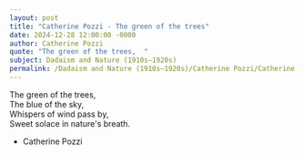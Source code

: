 ```yaml
---
layout: post
title: "Catherine Pozzi - The green of the trees"
date: 2024-12-28 12:00:00 -0000
author: Catherine Pozzi
quote: "The green of the trees,  "
subject: Dadaism and Nature (1910s–1920s)
permalink: /Dadaism and Nature (1910s–1920s)/Catherine Pozzi/Catherine Pozzi - The green of the trees
---
```


The green of the trees,  
The blue of the sky,  
Whispers of wind pass by,  
Sweet solace in nature's breath.

- Catherine Pozzi
